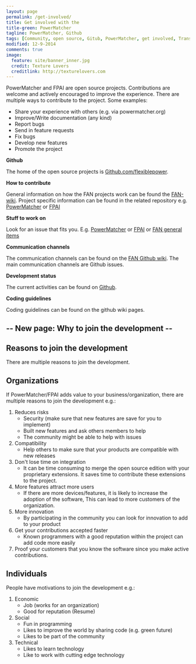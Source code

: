 ```yaml
---
layout: page
permalink: /get-involved/
title: Get involved with the 
title-green: PowerMatcher
tagline: PowerMatcher, Github
tags: [Community, open source, Gitub, PowerMatcher, get involved, Transactive Energy]
modified: 12-9-2014
comments: true
image:
  feature: site/banner_inner.jpg
  credit: Texture Lovers
  creditlink: http://texturelovers.com
---
```


PowerMatcher and FPAI are open source projects. Contributions are welcome and actively encouraged to improve the experience.
There are multiple ways to contribute to the project. Some examples: 

* Share your experience with others (e.g. via powermatcher.org)
* Improve/Write documentation (any kind)
* Report bugs
* Send in feature requests
* Fix bugs
* Develop new features
* Promote the project

**Github**

The home of the open source projects is [Github.com/flexiblepower](https://github.com/flexiblepower).

**How to contribute**

General information on how the FAN projects work can be found the [FAN-wiki](https://github.com/flexiblepower/FAN-wiki/wiki). Project specific information can be found in the related repository e.g. [PowerMatcher](https://github.com/flexiblepower/fpai-powermatcher) or [FPAI](https://github.com/flexiblepower/powermatcher)

**Stuff to work on**

Look for an issue that fits you. E.g. [PowerMatcher](https://github.com/flexiblepower/fpai-powermatcher/issues) or [FPAI](https://github.com/flexiblepower/powermatcher/issues) or [FAN general items ](https://github.com/flexiblepower/FAN-wiki/issues)

**Communication channels**

The communication channels can be found on the [FAN Github wiki](https://github.com/flexiblepower/FAN-wiki/wiki/Communication-channels). The main communication channels are Github issues.

**Development status**

The current activities can be found on [Github](https://github.com/orgs/flexiblepower/dashboard).

**Coding guidelines**

Coding guidelines can be found on the github wiki pages.







## -- New page: Why to join the development -- ##

## Reasons to join the development ##
There are multiple reasons to join the development.

## Organizations ##
If PowerMatcher/FPAI adds value to your business/organization, there are multiple reasons to join the development e.g.:

1. Reduces risks
	* Security (make sure that new features are save for you to implement)
	* Built new features and ask others members to help
	* The community might be able to help with issues
2. Compatibility
	* Help others to make sure that your products are compatible with new releases 
3. Don't lose time on integration
	* It can be time consuming to merge the open source edition with your proprietary extensions. It saves time to contribute these extensions to the project.
4. More features attract more users
	* If there are more devices/features, it is likely to increase the adoption of the software, This can lead to more customers of the organization. 
5. More innovation
	* By participating in the community you can look for innovation to add to your product
6. Get your contributions accepted faster
	* Known programmers with a good reputation within the project can add code more easily
7. Proof your customers that you know the software since you make active contributions.
		
## Individuals ##
People have motivations to join the development e.g.:

1. Economic
	* Job (works for an organization)
	* Good for reputation (Resume)
2. Social
	* Fun in programming
	* Likes to improve the world by sharing code (e.g. green future)
	* Likes to be part of the community
3. Technical
	* Likes to learn technology
	* Like to work with cutting edge technology

	